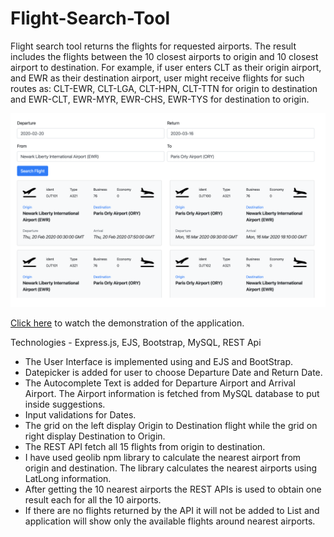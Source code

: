 # Flight-Search-Tool

Flight search tool returns the flights for requested airports. The result includes the flights between the 10 closest airports to origin and 10 closest airport to destination. For example, if user enters CLT as their origin airport, and EWR as their destination airport, user might receive flights for such routes as: CLT-EWR, CLT-LGA, CLT-HPN, CLT-TTN for origin to destination and EWR-CLT, EWR-MYR, EWR-CHS, EWR-TYS for destination to origin.

![](flight-search-tool.png)



[Click here](https://www.youtube.com/watch?v=O2AGzuvsNx0) to watch the demonstration of the application.

Technologies - Express.js, EJS, Bootstrap, MySQL, REST Api

- The User Interface is implemented using and EJS and BootStrap.
- Datepicker is added for user to choose Departure Date and Return Date.
- The Autocomplete Text is added for Departure Airport and Arrival Airport. The Airport information is fetched from MySQL database to put inside suggestions.
- Input validations for Dates.
- The grid on the left display Origin to Destination flight while the grid on right display Destination to Origin.
- The REST API fetch all 15 flights from origin to destination.
- I have used geolib npm library to calculate the nearest airport from origin and destination. The library calculates the nearest airports using LatLong information.
- After getting the 10 nearest airports the REST APIs is used to obtain one result each for all the 10 airports.
- If there are no flights returned by the API it will not be added to List and application will
show only the available flights around nearest airports.
